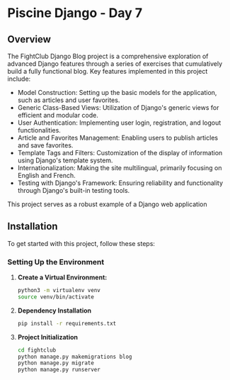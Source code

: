 # Piscine Django - Day 7

## Overview

The FightClub Django Blog project is a comprehensive exploration of advanced Django features through a series of exercises that cumulatively build a fully functional blog. Key features implemented in this project include:

- Model Construction: Setting up the basic models for the application, such as articles and user favorites.
- Generic Class-Based Views: Utilization of Django's generic views for efficient and modular code.
- User Authentication: Implementing user login, registration, and logout functionalities.
- Article and Favorites Management: Enabling users to publish articles and save favorites.
- Template Tags and Filters: Customization of the display of information using Django's template system.
- Internationalization: Making the site multilingual, primarily focusing on English and French.
- Testing with Django's Framework: Ensuring reliability and functionality through Django's built-in testing tools.

This project serves as a robust example of a Django web application

## Installation

To get started with this project, follow these steps:

### Setting Up the Environment

1. **Create a Virtual Environment:**
   ```bash
   python3 -m virtualenv venv
   source venv/bin/activate
   ```
2. **Dependency Installation**
   ```bash
   pip install -r requirements.txt
   ```
3. **Project Initialization**
   ```bash
   cd fightclub
   python manage.py makemigrations blog
   python manage.py migrate
   python manage.py runserver
   ```